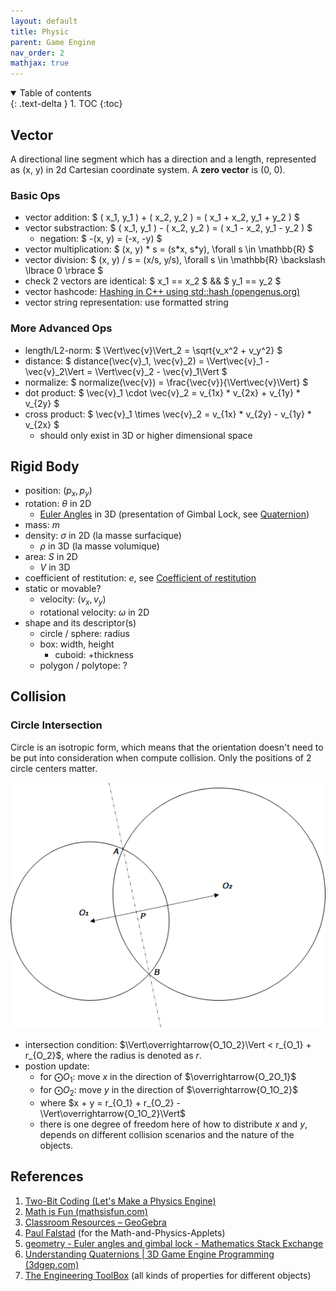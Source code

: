 ```yaml
---
layout: default
title: Physic
parent: Game Engine
nav_order: 2
mathjax: true
---
```

<details open markdown="block">
  <summary>
    Table of contents
  </summary>
  {: .text-delta }
1. TOC
{:toc}
</details>

## Vector

A directional line segment which has a direction and a length, represented as (x, y) in 2d Cartesian coordinate system.
A **zero vector** is (0, 0).

### Basic Ops

* vector addition: $ ( x_1, y_1 ) + ( x_2, y_2 ) = ( x_1 + x_2, y_1 + y_2 ) $
* vector substraction: $ ( x_1, y_1 ) - ( x_2, y_2 ) = ( x_1 - x_2, y_1 - y_2 ) $
  * negation: $ -(x, y) = (-x, -y) $
* vector multiplication: $ (x, y) \* s = (s\*x, s\*y), \forall s \in \mathbb{R} $
* vector division: $ (x, y) / s = (x/s, y/s), \forall s \in \mathbb{R} \backslash \lbrace 0 \rbrace $
* check 2 vectors are identical: $ x_1 == x_2 $ && $ y_1 == y_2 $
* vector hashcode: [Hashing in C++ using std::hash (opengenus.org)](https://iq.opengenus.org/std-hash-cpp/)
* vector string representation: use formatted string

### More Advanced Ops

* length/L2-norm: $ \Vert\vec{v}\Vert_2 = \sqrt{v_x^2 + v_y^2} $
* distance: $ distance(\vec{v}_1, \vec{v}_2) = \Vert\vec{v}_1 - \vec{v}_2\Vert = \Vert\vec{v}_2 - \vec{v}_1\Vert $
* normalize: $ normalize(\vec{v}) = \frac{\vec{v}}{\Vert\vec{v}\Vert} $
* dot product: $ \vec{v}\_1 \cdot \vec{v}\_2 = v_{1x} \* v_{2x} + v_{1y} \* v_{2y} $
* cross product: $ \vec{v}\_1 \times \vec{v}\_2 = v_{1x} \* v_{2y} - v_{1y} \* v_{2x} $
  * should only exist in 3D or higher dimensional space

## Rigid Body

* position: $(p_x, p_y)$
* rotation: $\theta$ in 2D
  * [Euler Angles](https://en.wikipedia.org/wiki/Euler_angles) in 3D (presentation of Gimbal Lock, see [Quaternion](https://en.wikipedia.org/wiki/Quaternion))
* mass: $m$
* density: $\sigma$ in 2D (la masse surfacique)
  * $\rho$ in 3D (la masse volumique)
* area: $S$ in 2D
  * $V$ in 3D
* coefficient of restitution: $e$, see [Coefficient of restitution](https://en.wikipedia.org/wiki/Coefficient_of_restitution)
* static or movable?
  * velocity: $(v_x, v_y)$
  * rotational velocity: $\omega$ in 2D
* shape and its descriptor(s)
  * circle / sphere: radius
  * box: width, height
    * cuboid: +thickness
  * polygon / polytope: ?

## Collision

### Circle Intersection

Circle is an isotropic form, which means that the orientation doesn't need to be put into consideration when compute collision.
Only the positions of 2 circle centers matter.

![image.png](./assets/image.png)

* intersection condition: $\Vert\overrightarrow{O_1O_2}\Vert < r_{O_1} + r_{O_2}$, where the radius is denoted as $r$.
* postion update:
  * for $\bigodot O_1$: move $x$ in the direction of $\overrightarrow{O_2O_1}$
  * for $\bigodot O_2$: move $y$ in the direction of $\overrightarrow{O_1O_2}$
  * where $x + y = r_{O_1} + r_{O_2} - \Vert\overrightarrow{O_1O_2}\Vert$
  * there is one degree of freedom here of how to distribute $x$ and $y$, depends on different collision scenarios and the nature of the objects.

## References

1. [Two-Bit Coding (Let's Make a Physics Engine)](https://youtube.com/playlist?list=PLSlpr6o9vURwq3oxVZSimY8iC-cdd3kIs)
2. [Math is Fun (mathsisfun.com)](https://www.mathsisfun.com/)
3. [Classroom Resources – GeoGebra](https://www.geogebra.org/materials)
4. [Paul Falstad](https://falstad.com/) (for the Math-and-Physics-Applets)
5. [geometry - Euler angles and gimbal lock - Mathematics Stack Exchange](https://math.stackexchange.com/questions/8980/euler-angles-and-gimbal-lock)
6. [Understanding Quaternions \| 3D Game Engine Programming (3dgep.com)](https://www.3dgep.com/understanding-quaternions/)
7. [The Engineering ToolBox](https://www.engineeringtoolbox.com/index.html) (all kinds of properties for different objects)
